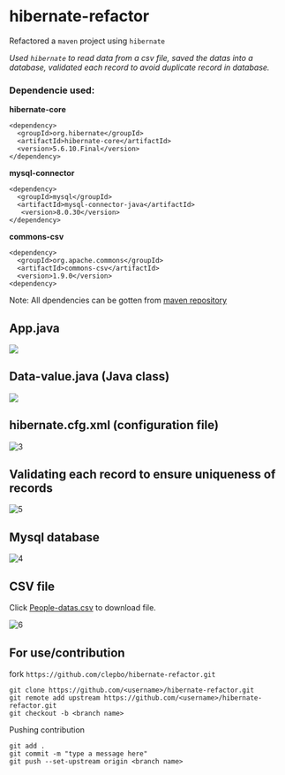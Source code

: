 # hibernate-refactor
Refactored a `maven` project using `hibernate`

*Used `hibernate` to read data from a csv file, saved the datas into a database, validated each record to avoid duplicate record in database.*


### Dependencie used:
**hibernate-core**

```
<dependency>
  <groupId>org.hibernate</groupId>
  <artifactId>hibernate-core</artifactId>
  <version>5.6.10.Final</version>
</dependency>
```

**mysql-connector**
```
<dependency>
  <groupId>mysql</groupId>
  <artifactId>mysql-connector-java</artifactId>
   <version>8.0.30</version>
</dependency>
```

**commons-csv**
```
<dependency>
  <groupId>org.apache.commons</groupId>
  <artifactId>commons-csv</artifactId>
  <version>1.9.0</version>
<dependency>
```
Note: All dpendencies can be gotten from [maven repository](https://mvnrepository.com/)


## App.java
![](https://user-images.githubusercontent.com/53521843/197305933-7d0a7e44-3e58-4df0-9425-614023011092.JPG)


## Data-value.java (Java class)
![](https://user-images.githubusercontent.com/53521843/197305936-d6de2ca5-853b-4f48-ba90-1bb5e82eca02.JPG)

## hibernate.cfg.xml (configuration file)
![3](https://user-images.githubusercontent.com/53521843/197305937-919bd829-ee49-48b4-8b0e-7a42d0eebfe5.JPG)

## Validating each record to ensure uniqueness of records 
![5](https://user-images.githubusercontent.com/53521843/197305931-89409f71-48b7-448a-a5c4-2d316e27daef.JPG)

## Mysql database 
![4](https://user-images.githubusercontent.com/53521843/197305926-3e819b91-3ca4-46f4-86e2-02a804aa3563.JPG)

## CSV file
Click [People-datas.csv](https://github.com/clepbo/hibernate-refactor/files/9843141/People-datas.csv) to download file.

![6](https://user-images.githubusercontent.com/53521843/197305932-4283294b-c574-4986-9c88-bc5cf487ea75.JPG)

## For use/contribution

fork `https://github.com/clepbo/hibernate-refactor.git`
```
git clone https://github.com/<username>/hibernate-refactor.git
git remote add upstream https://github.com/<username>/hibernate-refactor.git
git checkout -b <branch name>
```

Pushing contribution
```
git add .
git commit -m "type a message here"
git push --set-upstream origin <branch name>

```
